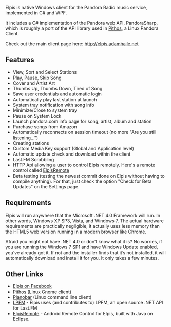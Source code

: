 
Elpis is native Windows client for the Pandora Radio music service, implemented in C# and WPF.  

It includes a C# implementation of the Pandora web API, PandoraSharp, which is roughly a port of the API library used in [Pithos](http://kevinmehall.net/p/pithos/), a Linux Pandora Client.

Check out the main client page here: http://elpis.adamhaile.net

## Features
 * View, Sort and Select Stations
 * Play, Pause, Skip Song
 * Cover and Artist Art
 * Thumbs Up, Thumbs Down, Tired of Song
 * Save user credentials and automatic login
 * Automatically play last station at launch
 * System tray notification with song info
 * Minimize/Close to system tray
 * Pause on System Lock
 * Launch pandora.com info page for song, artist, album and station
 * Purchase songs from Amazon
 * Automatically reconnects on session timeout (no more "Are you still listening...")
 * Creating stations
 * Custom Media Key support (Global and Application level)
 * Automatic update check and download within the client
 * Last.FM Scrobbling
 * HTTP Api allowing a user to control Elpis remotely. Here's a remote control called [ElpisRemote](https://github.com/seliver/ElpisRemote)
 * Beta testing (testing the newest commit done on Elpis without having to compile anything). For that, just check the option "Check for Beta Updates" on the Settings page.

## Requirements

Elpis will run anywhere that the Microsoft .NET 4.0 Framework will run. In other words, Windows XP SP3, Vista, and Windows 7. The actual hardware requirements are practically negligible, it actually uses less memory than the HTML5 web version running in a modern browser like Chrome.

Afraid you might not have .NET 4.0 or don’t know what it is? No worries, if you are running the Windows 7 SP1 and have Windows Update enabled, you’ve already got it. If not and the installer finds that it’s not installed, it will automatically download and install it for you. It only takes a few minutes.

## Other Links
 * [Elpis on Facebook](https://www.facebook.com/elpis.pandora)
 * [Pithos](http://kevinmehall.net/p/pithos/) (Linux Gnome client)
 * [Pianobar](http://6xq.net/projects/pianobar/) (Linux command line client)
 * [LPFM](http://lpfm.codeplex.com/) - Elpis uses (and contributes to) LPFM, an open source .NET API for Last.FM
 * [ElpisRemote](https://github.com/seliver/ElpisRemote) - Android Remote Control for Elpis, built with Java on Eclipse.

